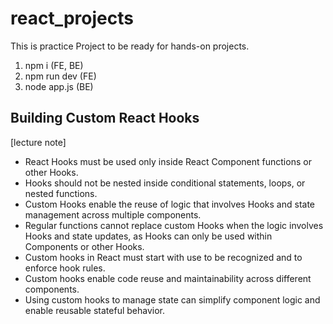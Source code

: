# react_projects
This is practice Project to be ready for hands-on projects.

1. npm i (FE, BE) 
2. npm run dev (FE)
3. node app.js (BE)

## Building Custom React Hooks

[lecture note]
* React Hooks must be used only inside React Component functions or other Hooks.
* Hooks should not be nested inside conditional statements, loops, or nested functions.
* Custom Hooks enable the reuse of logic that involves Hooks and state management across multiple components.
* Regular functions cannot replace custom Hooks when the logic involves Hooks and state updates, as Hooks can only be used within Components or other Hooks.
* Custom hooks in React must start with use to be recognized and to enforce hook rules.
* Custom hooks enable code reuse and maintainability across different components.
* Using custom hooks to manage state can simplify component logic and enable reusable stateful behavior.
